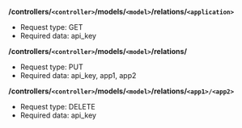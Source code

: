 **/controllers/`<controller>`/models/`<model>`/relations/`<application>`**
* Request type: GET
* Required data: api_key

**/controllers/`<controller>`/models/`<model>`/relations/**
* Request type: PUT
* Required data: api_key, app1, app2

**/controllers/`<controller>`/models/`<model>`/relations/`<app1>/<app2>`**
* Request type: DELETE
* Required data: api_key
